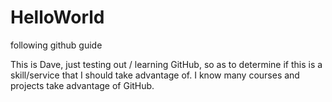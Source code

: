 # HelloWorld
following github guide

This is Dave, just testing out / learning GitHub, so as to determine if this is a skill/service that I should take advantage of.
I know many courses and projects take advantage of GitHub.
